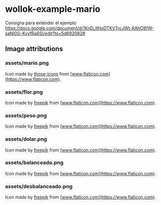 # wollok-example-mario

Consigna para extender el ejemplo
https://docs.google.com/document/d/1KnD_IIHoDTKVTrcJWt-AAhO8fW-saNI0G-KvyfRa6SI/edit?ts=5d692082#


## Image attributions
### assets/mario.png
Icon made by [those-icons](https://www.flaticon.com/authors/those-icons) from [www.flaticon.com](https://www.flaticon.com).

### assets/flor.png
Icon made by [freepik](https://www.flaticon.com/authors/freepik) from [www.flaticon.com](https://www.flaticon.com).

### assets/peso.png
Icon made by [freepik](https://www.flaticon.com/authors/freepik) from [www.flaticon.com](https://www.flaticon.com).

### assets/dolar.png
Icon made by [freepik](https://www.flaticon.com/authors/freepik) from [www.flaticon.com](https://www.flaticon.com).

### assets/balanceado.png
Icon made by [freepik](https://www.flaticon.com/authors/freepik) from [www.flaticon.com](https://www.flaticon.com).

### assets/desbalanceado.png
Icon made by [freepik](https://www.flaticon.com/authors/freepik) from [www.flaticon.com](https://www.flaticon.com).
